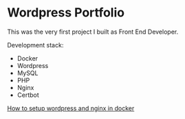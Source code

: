 # Wordpress Portfolio

This was the very first project I built as Front End Developer.

Development stack:
- Docker
- Wordpress
- MySQL
- PHP
- Nginx
- Certbot

[How to setup wordpress and nginx in docker](https://www.digitalocean.com/community/tutorials/how-to-install-wordpress-with-docker-compose)